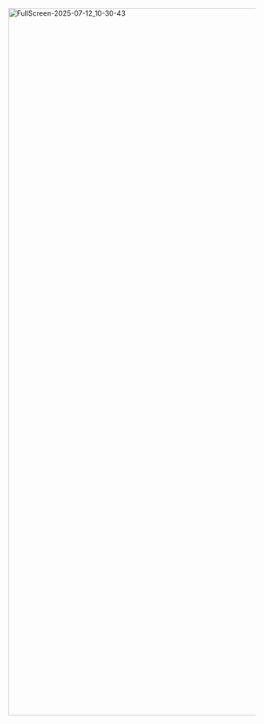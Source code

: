 <img width="3440" height="1440" alt="FullScreen-2025-07-12_10-30-43" src="https://github.com/user-attachments/assets/79289af9-601d-4211-985c-6240342840b4" />
